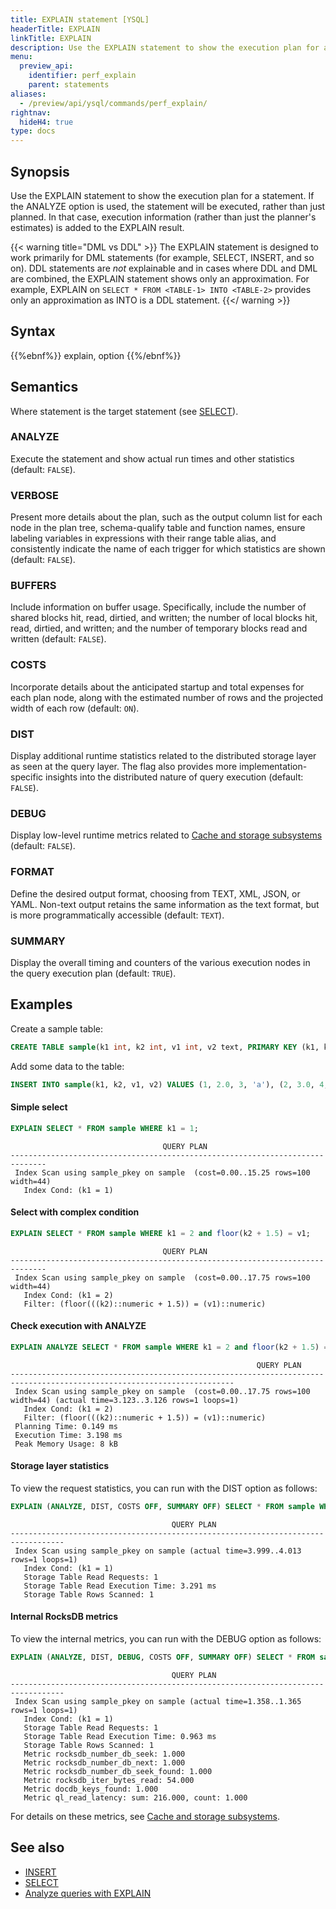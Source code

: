 ```yaml
---
title: EXPLAIN statement [YSQL]
headerTitle: EXPLAIN
linkTitle: EXPLAIN
description: Use the EXPLAIN statement to show the execution plan for an statement. If the ANALYZE option is used, the statement will be executed, rather than just planned.
menu:
  preview_api:
    identifier: perf_explain
    parent: statements
aliases:
  - /preview/api/ysql/commands/perf_explain/
rightnav:
  hideH4: true
type: docs
---
```


## Synopsis

Use the EXPLAIN statement to show the execution plan for a statement. If the ANALYZE option is used, the statement will be executed, rather than just planned. In that case, execution information (rather than just the planner's estimates) is added to the EXPLAIN result.

{{< warning title="DML vs DDL" >}}
The EXPLAIN statement is designed to work primarily for DML statements (for example, SELECT, INSERT, and so on). DDL statements are _not_ explainable and in cases where DDL and DML are combined, the EXPLAIN statement shows only an approximation. For example, EXPLAIN on `SELECT * FROM <TABLE-1> INTO <TABLE-2>` provides only an approximation as INTO is a DDL statement.
{{</ warning >}}

## Syntax

{{%ebnf%}}
  explain,
  option
{{%/ebnf%}}

## Semantics

Where statement is the target statement (see [SELECT](../dml_select/)).

### ANALYZE

Execute the statement and show actual run times and other statistics (default: `FALSE`).

### VERBOSE

Present more details about the plan, such as the output column list for each node in the plan tree, schema-qualify table and function names, ensure labeling variables in expressions with their range table alias, and consistently indicate the name of each trigger for which statistics are shown (default: `FALSE`).

### BUFFERS

Include information on buffer usage. Specifically, include the number of shared blocks hit, read, dirtied, and written; the number of local blocks hit, read, dirtied, and written; and the number of temporary blocks read and written (default: `FALSE`).

### COSTS

Incorporate details about the anticipated startup and total expenses for each plan node, along with the estimated number of rows and the projected width of each row (default: `ON`).

### DIST

Display additional runtime statistics related to the distributed storage layer as seen at the query layer. The flag also provides more implementation-specific insights into the distributed nature of query execution (default: `FALSE`).

### DEBUG

Display low-level runtime metrics related to [Cache and storage subsystems](../../../../../launch-and-manage/monitor-and-alert/metrics/cache-storage/#cache-and-storage-subsystems) (default: `FALSE`).

### FORMAT

Define the desired output format, choosing from TEXT, XML, JSON, or YAML. Non-text output retains the same information as the text format, but is more programmatically accessible (default: `TEXT`).

### SUMMARY

Display the overall timing and counters of the various execution nodes in the query execution plan (default: `TRUE`).

## Examples

Create a sample table:

```sql
CREATE TABLE sample(k1 int, k2 int, v1 int, v2 text, PRIMARY KEY (k1, k2));
```

Add some data to the table:

```sql
INSERT INTO sample(k1, k2, v1, v2) VALUES (1, 2.0, 3, 'a'), (2, 3.0, 4, 'b'), (3, 4.0, 5, 'c');
```

#### Simple select

```sql
EXPLAIN SELECT * FROM sample WHERE k1 = 1;
```

```yaml{.nocopy}
                                  QUERY PLAN
------------------------------------------------------------------------------
 Index Scan using sample_pkey on sample  (cost=0.00..15.25 rows=100 width=44)
   Index Cond: (k1 = 1)
```

#### Select with complex condition

```sql
EXPLAIN SELECT * FROM sample WHERE k1 = 2 and floor(k2 + 1.5) = v1;
```

```yaml{.nocopy}
                                  QUERY PLAN
------------------------------------------------------------------------------
 Index Scan using sample_pkey on sample  (cost=0.00..17.75 rows=100 width=44)
   Index Cond: (k1 = 2)
   Filter: (floor(((k2)::numeric + 1.5)) = (v1)::numeric)
```

#### Check execution with ANALYZE

```sql
EXPLAIN ANALYZE SELECT * FROM sample WHERE k1 = 2 and floor(k2 + 1.5) = v1;
```

```yaml{.nocopy}
                                                       QUERY PLAN
------------------------------------------------------------------------------------------------------------------------
 Index Scan using sample_pkey on sample  (cost=0.00..17.75 rows=100 width=44) (actual time=3.123..3.126 rows=1 loops=1)
   Index Cond: (k1 = 2)
   Filter: (floor(((k2)::numeric + 1.5)) = (v1)::numeric)
 Planning Time: 0.149 ms
 Execution Time: 3.198 ms
 Peak Memory Usage: 8 kB
```

#### Storage layer statistics

To view the request statistics, you can run with the DIST option as follows:

```sql
EXPLAIN (ANALYZE, DIST, COSTS OFF, SUMMARY OFF) SELECT * FROM sample WHERE k1 = 1;
```

```yaml{.nocopy}
                                    QUERY PLAN
----------------------------------------------------------------------------------
 Index Scan using sample_pkey on sample (actual time=3.999..4.013 rows=1 loops=1)
   Index Cond: (k1 = 1)
   Storage Table Read Requests: 1
   Storage Table Read Execution Time: 3.291 ms
   Storage Table Rows Scanned: 1
```

#### Internal RocksDB metrics

To view the internal metrics, you can run with the DEBUG option as follows:

```sql
EXPLAIN (ANALYZE, DIST, DEBUG, COSTS OFF, SUMMARY OFF) SELECT * FROM sample WHERE k1 = 1;
```

```yaml{.nocopy}
                                    QUERY PLAN
----------------------------------------------------------------------------------
 Index Scan using sample_pkey on sample (actual time=1.358..1.365 rows=1 loops=1)
   Index Cond: (k1 = 1)
   Storage Table Read Requests: 1
   Storage Table Read Execution Time: 0.963 ms
   Storage Table Rows Scanned: 1
   Metric rocksdb_number_db_seek: 1.000
   Metric rocksdb_number_db_next: 1.000
   Metric rocksdb_number_db_seek_found: 1.000
   Metric rocksdb_iter_bytes_read: 54.000
   Metric docdb_keys_found: 1.000
   Metric ql_read_latency: sum: 216.000, count: 1.000
```

For details on these metrics, see [Cache and storage subsystems](../../../../../launch-and-manage/monitor-and-alert/metrics/cache-storage/#cache-and-storage-subsystems).

## See also

- [INSERT](../dml_insert/)
- [SELECT](../dml_select/)
- [Analyze queries with EXPLAIN](../../../../../explore/query-1-performance/explain-analyze/)
